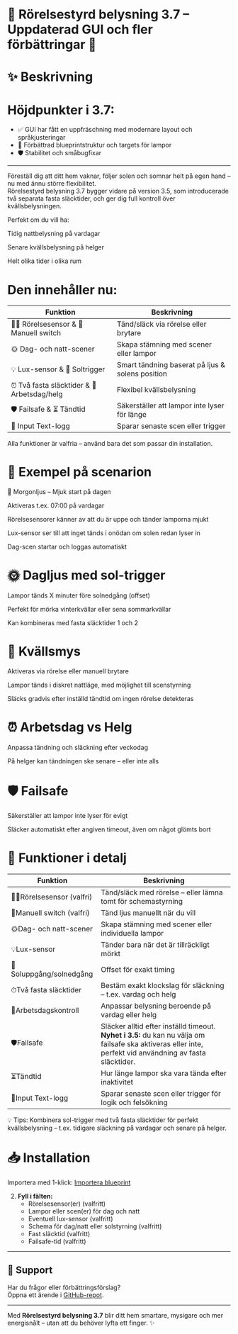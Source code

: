 # 🌟 Rörelsestyrd belysning 3.7 – Uppdaterad GUI och fler förbättringar 🌟

# ✨ Beskrivning

# **Höjdpunkter i 3.7:**
- ✅ GUI har fått en uppfräschning med modernare layout och språkjusteringar
- 🔧 Förbättrad blueprintstruktur och targets för lampor
- 🛡️ Stabilitet och småbugfixar

---

Föreställ dig att ditt hem vaknar, följer solen och somnar helt på egen hand – nu med ännu större flexibilitet.  
Rörelsestyrd belysning 3.7 bygger vidare på version 3.5, som introducerade två separata fasta släcktider, och ger dig full kontroll över kvällsbelysningen.

Perfekt om du vill ha:

Tidig nattbelysning på vardagar

Senare kvällsbelysning på helger

Helt olika tider i olika rum

# Den innehåller nu:

| Funktion | Beskrivning |
|----------|-------------|
| 🚶‍♂️ Rörelsesensor & 🔘 Manuell switch | Tänd/släck via rörelse eller brytare |
| 🌞 Dag- och natt-scener | Skapa stämning med scener eller lampor |
| 💡 Lux-sensor & 🌅 Soltrigger | Smart tändning baserat på ljus & solens position |
| ⏰ Två fasta släcktider & 📅 Arbetsdag/helg | Flexibel kvällsbelysning |
| 🛡️ Failsafe & ⏳ Tändtid | Säkerställer att lampor inte lyser för länge |
| 📝 Input Text-logg | Sparar senaste scen eller trigger |

Alla funktioner är valfria – använd bara det som passar din installation.

# 🎨 Exempel på scenarion

🌅 Morgonljus – Mjuk start på dagen

Aktiveras t.ex. 07:00 på vardagar

Rörelsesensorer känner av att du är uppe och tänder lamporna mjukt

Lux-sensor ser till att inget tänds i onödan om solen redan lyser in

Dag-scen startar och loggas automatiskt

# 🌞 Dagljus med sol-trigger

Lampor tänds X minuter före solnedgång (offset)

Perfekt för mörka vinterkvällar eller sena sommarkvällar

Kan kombineras med fasta släcktider 1 och 2

# 🌙 Kvällsmys

Aktiveras via rörelse eller manuell brytare

Lampor tänds i diskret nattläge, med möjlighet till scenstyrning

Släcks gradvis efter inställd tändtid om ingen rörelse detekteras

# ⏰ Arbetsdag vs Helg

Anpassa tändning och släckning efter veckodag

På helger kan tändningen ske senare – eller inte alls

# 🛡️ Failsafe

Säkerställer att lampor inte lyser för evigt

Släcker automatiskt efter angiven timeout, även om något glömts bort

# 🔧 Funktioner i detalj

| Funktion | Beskrivning |
|----------|-------------|
| 🚶‍♂️Rörelsesensor (valfri) | Tänd/släck med rörelse – eller lämna tomt för schemastyrning |
| 🔘Manuell switch (valfri) | Tänd ljus manuellt när du vill |
| 🌞Dag- och natt-scener | Skapa stämning med scener eller individuella lampor |
| 💡Lux-sensor | Tänder bara när det är tillräckligt mörkt |
| 🌅Soluppgång/solnedgång | Offset för exakt timing |
| ⏱Två fasta släcktider | Bestäm exakt klockslag för släckning – t.ex. vardag och helg |
| 📅Arbetsdagskontroll | Anpassar belysning beroende på vardag eller helg |
| 🛡️Failsafe | Släcker alltid efter inställd timeout. **Nyhet i 3.5:** du kan nu välja om failsafe ska aktiveras eller inte, perfekt vid användning av fasta släcktider. |
| ⏳Tändtid | Hur länge lampor ska vara tända efter inaktivitet |
| 📝Input Text-logg | Sparar senaste scen eller trigger för logik och felsökning |

💡 Tips: Kombinera sol-trigger med två fasta släcktider för perfekt kvällsbelysning – t.ex. tidigare släckning på vardagar och senare på helger.

# 📥 Installation

Importera med 1-klick:
   [Importera blueprint](https://my.home-assistant.io/redirect/blueprint_import?blueprint_url=https://raw.githubusercontent.com/razzietheman/Avancerad-blueprint-for-belysning/main/Tand_slack_blueprint.yaml)

2. **Fyll i fälten:**
   - Rörelsesensor(er) (valfritt)  
   - Lampor eller scen(er) för dag och natt  
   - Eventuell lux-sensor (valfritt)  
   - Schema för dag/natt eller solstyrning (valfritt)  
   - Fast släcktid (valfritt)  
   - Failsafe-tid (valfritt)  

---

## 🤝 Support  
Har du frågor eller förbättringsförslag?  
Öppna ett ärende i [GitHub-repot](https://github.com/razzietheman/Avancerad-blueprint-for-belysning).

---

Med **Rörelsestyrd belysning 3.7** blir ditt hem smartare, mysigare och mer energisnålt – utan att du behöver lyfta ett finger. ✨